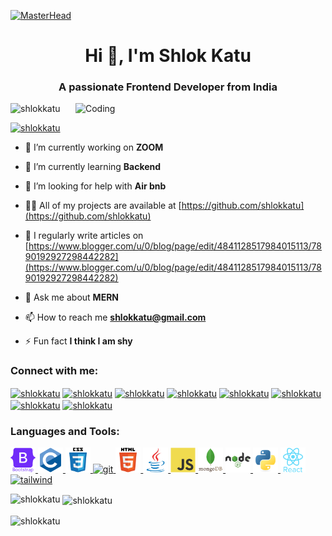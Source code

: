 [![MasterHead](https://www.digitalsolutionservices.com/img/services/web%20development.gif)](https://shlokkatu.io)
<h1 align="center">Hi 👋, I'm Shlok Katu</h1>
<h3 align="center">A passionate Frontend Developer from India</h3>
<img align="right" alt="Coding" width="400" src="https://camo.githubusercontent.com/4d9f5ecceb711eec6e2018f38a5677dc657c9738d4a65ba3b928c41c0a45b439/68747470733a2f2f6d69726f2e6d656469756d2e636f6d2f6d61782f313336302f302a37513379765349765f7430696f4a2d5a2e676966">


<p align="left"> <img src="https://komarev.com/ghpvc/?username=shlokkatu&label=Profile%20views&color=0e75b6&style=flat" alt="shlokkatu" /> </p>

<p align="left"> <a href="https://twitter.com/shlokkatu" target="blank"><img src="https://img.shields.io/twitter/follow/shlokkatu?logo=twitter&style=for-the-badge" alt="shlokkatu" /></a> </p>

- 🔭 I’m currently working on **ZOOM**

- 🌱 I’m currently learning **Backend**

- 🤝 I’m looking for help with **Air bnb**

- 👨‍💻 All of my projects are available at [https://github.com/shlokkatu](https://github.com/shlokkatu)

- 📝 I regularly write articles on [https://www.blogger.com/u/0/blog/page/edit/4841128517984015113/7890192927298442282](https://www.blogger.com/u/0/blog/page/edit/4841128517984015113/7890192927298442282)

- 💬 Ask me about **MERN**

- 📫 How to reach me **shlokkatu@gmail.com**

- ⚡ Fun fact **I think I am shy**

<h3 align="left">Connect with me:</h3>
<p align="left">
<a href="https://twitter.com/shlokkatu" target="blank"><img align="center" src="https://raw.githubusercontent.com/rahuldkjain/github-profile-readme-generator/master/src/images/icons/Social/twitter.svg" alt="shlokkatu" height="30" width="40" /></a>
<a href="https://linkedin.com/in/shlokkatu" target="blank"><img align="center" src="https://raw.githubusercontent.com/rahuldkjain/github-profile-readme-generator/master/src/images/icons/Social/linked-in-alt.svg" alt="shlokkatu" height="30" width="40" /></a>
<a href="https://stackoverflow.com/users/shlokkatu" target="blank"><img align="center" src="https://raw.githubusercontent.com/rahuldkjain/github-profile-readme-generator/master/src/images/icons/Social/stack-overflow.svg" alt="shlokkatu" height="30" width="40" /></a>
<a href="https://fb.com/shlokkatu" target="blank"><img align="center" src="https://raw.githubusercontent.com/rahuldkjain/github-profile-readme-generator/master/src/images/icons/Social/facebook.svg" alt="shlokkatu" height="30" width="40" /></a>
<a href="https://instagram.com/shlokkatu" target="blank"><img align="center" src="https://raw.githubusercontent.com/rahuldkjain/github-profile-readme-generator/master/src/images/icons/Social/instagram.svg" alt="shlokkatu" height="30" width="40" /></a>
<a href="https://www.youtube.com/c/shlokkatu" target="blank"><img align="center" src="https://raw.githubusercontent.com/rahuldkjain/github-profile-readme-generator/master/src/images/icons/Social/youtube.svg" alt="shlokkatu" height="30" width="40" /></a>
<a href="https://www.leetcode.com/shlokkatu" target="blank"><img align="center" src="https://raw.githubusercontent.com/rahuldkjain/github-profile-readme-generator/master/src/images/icons/Social/leet-code.svg" alt="shlokkatu" height="30" width="40" /></a>
<a href="https://discord.gg/shlokkatu" target="blank"><img align="center" src="https://raw.githubusercontent.com/rahuldkjain/github-profile-readme-generator/master/src/images/icons/Social/discord.svg" alt="shlokkatu" height="30" width="40" /></a>
</p>

<h3 align="left">Languages and Tools:</h3>
<p align="left"> <a href="https://getbootstrap.com" target="_blank" rel="noreferrer"> <img src="https://raw.githubusercontent.com/devicons/devicon/master/icons/bootstrap/bootstrap-plain-wordmark.svg" alt="bootstrap" width="40" height="40"/> </a> <a href="https://www.cprogramming.com/" target="_blank" rel="noreferrer"> <img src="https://raw.githubusercontent.com/devicons/devicon/master/icons/c/c-original.svg" alt="c" width="40" height="40"/> </a> <a href="https://www.w3schools.com/css/" target="_blank" rel="noreferrer"> <img src="https://raw.githubusercontent.com/devicons/devicon/master/icons/css3/css3-original-wordmark.svg" alt="css3" width="40" height="40"/> </a> <a href="https://git-scm.com/" target="_blank" rel="noreferrer"> <img src="https://www.vectorlogo.zone/logos/git-scm/git-scm-icon.svg" alt="git" width="40" height="40"/> </a> <a href="https://www.w3.org/html/" target="_blank" rel="noreferrer"> <img src="https://raw.githubusercontent.com/devicons/devicon/master/icons/html5/html5-original-wordmark.svg" alt="html5" width="40" height="40"/> </a> <a href="https://www.java.com" target="_blank" rel="noreferrer"> <img src="https://raw.githubusercontent.com/devicons/devicon/master/icons/java/java-original.svg" alt="java" width="40" height="40"/> </a> <a href="https://developer.mozilla.org/en-US/docs/Web/JavaScript" target="_blank" rel="noreferrer"> <img src="https://raw.githubusercontent.com/devicons/devicon/master/icons/javascript/javascript-original.svg" alt="javascript" width="40" height="40"/> </a> <a href="https://www.mongodb.com/" target="_blank" rel="noreferrer"> <img src="https://raw.githubusercontent.com/devicons/devicon/master/icons/mongodb/mongodb-original-wordmark.svg" alt="mongodb" width="40" height="40"/> </a> <a href="https://nodejs.org" target="_blank" rel="noreferrer"> <img src="https://raw.githubusercontent.com/devicons/devicon/master/icons/nodejs/nodejs-original-wordmark.svg" alt="nodejs" width="40" height="40"/> </a> <a href="https://www.python.org" target="_blank" rel="noreferrer"> <img src="https://raw.githubusercontent.com/devicons/devicon/master/icons/python/python-original.svg" alt="python" width="40" height="40"/> </a> <a href="https://reactjs.org/" target="_blank" rel="noreferrer"> <img src="https://raw.githubusercontent.com/devicons/devicon/master/icons/react/react-original-wordmark.svg" alt="react" width="40" height="40"/> </a> <a href="https://tailwindcss.com/" target="_blank" rel="noreferrer"> <img src="https://www.vectorlogo.zone/logos/tailwindcss/tailwindcss-icon.svg" alt="tailwind" width="40" height="40"/> </a> </p>

<p><img align="left" src="https://github-readme-stats.vercel.app/api/top-langs?username=shlokkatu&show_icons=true&locale=en&layout=compact" alt="shlokkatu" /></p>

<p>&nbsp;<img align="center" src="https://github-readme-stats.vercel.app/api?username=shlokkatu&show_icons=true&locale=en" alt="shlokkatu" /></p>

<p><img align="center" src="https://github-readme-streak-stats.herokuapp.com/?user=shlokkatu&" alt="shlokkatu" /></p>
